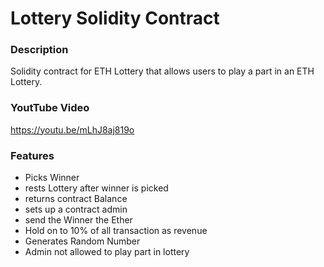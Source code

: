 # Lottery Solidity Contract

### Description 
Solidity contract for ETH Lottery that allows users to play a part in an ETH Lottery.

### YoutTube Video
https://youtu.be/mLhJ8aj819o

### Features 
- Picks Winner 
- rests Lottery after winner is picked
- returns contract Balance 
- sets up a contract admin 
- send the Winner the Ether
- Hold on to 10% of all transaction as revenue 
- Generates Random Number
- Admin not allowed to play part in lottery

